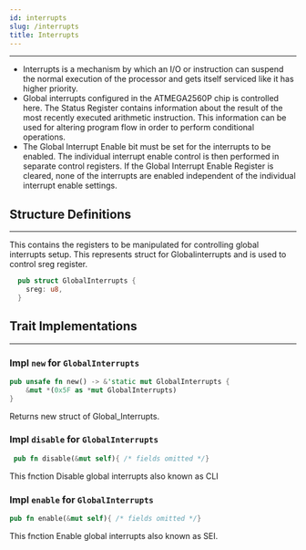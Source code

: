```yaml
---
id: interrupts
slug: /interrupts
title: Interrupts
---
```



---

- Interrupts is a mechanism by which an I/O or instruction can suspend the normal execution of the 
  processor and gets itself serviced like it has higher priority. 
- Global interrupts configured in the ATMEGA2560P chip is controlled here. The Status Register contains information about the result of
  the most recently executed arithmetic instruction. This information can be used for altering program flow in order to perform
  conditional operations.
- The Global Interrupt Enable bit must be set for the interrupts to be enabled. The individual interrupt enable control is then performed
  in separate control registers. If the Global Interrupt Enable Register is cleared, none of the interrupts are enabled independent of the
  individual interrupt enable settings.

## Structure Definitions
---

  This contains the registers to be manipulated for controlling global interrupts setup.
  This represents struct for Globalinterrupts and is used to control sreg register.

```rust
  pub struct GlobalInterrupts {
    sreg: u8,
  }
```

## Trait Implementations
----

### Impl `new` for `GlobalInterrupts`

```rust
pub unsafe fn new() -> &'static mut GlobalInterrupts {
    &mut *(0x5F as *mut GlobalInterrupts)
}
```

Returns new struct of Global_Interrupts.

### Impl `disable` for `GlobalInterrupts`

```rust
 pub fn disable(&mut self){ /* fields omitted */}
```
This fnction Disable global interrupts also known as CLI

### Impl `enable` for `GlobalInterrupts`

```rust
pub fn enable(&mut self){ /* fields omitted */}
```
This fnction Enable global interrupts also known as SEI.
